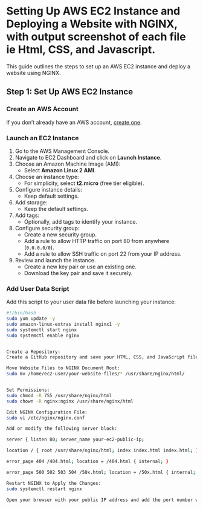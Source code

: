 # Setting Up AWS EC2 Instance and Deploying a Website with NGINX, with output screenshot of each file ie Html, CSS, and Javascript. 

This guide outlines the steps to set up an AWS EC2 instance and deploy a website using NGINX.

## Step 1: Set Up AWS EC2 Instance

### Create an AWS Account

If you don’t already have an AWS account, [create one](https://aws.amazon.com/).

### Launch an EC2 Instance

1. Go to the AWS Management Console.
2. Navigate to EC2 Dashboard and click on **Launch Instance**.
3. Choose an Amazon Machine Image (AMI):
   - Select **Amazon Linux 2 AMI**.
4. Choose an instance type:
   - For simplicity, select **t2.micro** (free tier eligible).
5. Configure instance details:
   - Keep default settings.
6. Add storage:
   - Keep the default settings.
7. Add tags:
   - Optionally, add tags to identify your instance.
8. Configure security group:
   - Create a new security group.
   - Add a rule to allow HTTP traffic on port 80 from anywhere (`0.0.0.0/0`).
   - Add a rule to allow SSH traffic on port 22 from your IP address.
9. Review and launch the instance.
   - Create a new key pair or use an existing one.
   - Download the key pair and save it securely.

### Add User Data Script

Add this script to your user data file before launching your instance:

```Bash Script
#!/bin/bash
sudo yum update -y
sudo amazon-linux-extras install nginx1 -y
sudo systemctl start nginx
sudo systemctl enable nginx


Create a Repository:
Create a GitHub repository and save your HTML, CSS, and JavaScript files in it (e.g., index.html, styles.css, script.js).

Move Website Files to NGINX Document Root:
sudo mv /home/ec2-user/your-website-files/* /usr/share/nginx/html/


Set Permissions:
sudo chmod -R 755 /usr/share/nginx/html
sudo chown -R nginx:nginx /usr/share/nginx/html

Edit NGINX Configuration File:
sudo vi /etc/nginx/nginx.conf

Add or modify the following server block:

server { listen 80; server_name your-ec2-public-ip;

location / { root /usr/share/nginx/html; index index.html index.html; }

error_page 404 /404.html; location = /404.html { internal; }

error_page 500 502 503 504 /50x.html; location = /50x.html { internal; } }

Restart NGINX to Apply the Changes: 
sudo systemctl restart nginx

Open your browser with your public IP address and add the port number which is specified in the configuration, ie port 80.
